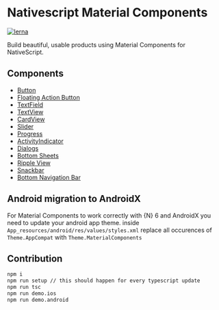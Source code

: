 # Nativescript Material Components

[![lerna](https://img.shields.io/badge/maintained%20with-lerna-cc00ff.svg)](https://lernajs.io/)

Build beautiful, usable products using Material Components for NativeScript.

## Components

-   [Button](./packages/nativescript-material-button/README.md)
-   [Floating Action Button](./packages/nativescript-material-floatingactionbutton/README.md)
-   [TextField](./packages/nativescript-material-textfield/README.md)
-   [TextView](./packages/nativescript-material-textview/README.md)
-   [CardView](./packages/nativescript-material-cardview/README.md)
-   [Slider](./packages/nativescript-material-slider/README.md)
-   [Progress](./packages/nativescript-material-progress/README.md)
-   [ActivityIndicator](./packages/nativescript-material-activityindicator/README.md)
-   [Dialogs](./packages/nativescript-material-dialogs/README.md)
-   [Bottom Sheets](./packages/nativescript-material-bottomsheet/README.md)
-   [Ripple View](./packages/nativescript-material-ripple/README.md)
-   [Snackbar](./packages/nativescript-material-snackbar/README.md)
-   [Bottom Navigation Bar](./packages/nativescript-material-bottomnavigationbar/README.md)

## Android migration to AndroidX

For Material Components to work correctly with {N} 6 and AndroidX you need to update your android app theme.
inside ```App_resources/android/res/values/styles.xml``` replace all occurences of ```Theme.AppCompat``` with ```Theme.MaterialComponents```

## Contribution

```bash
npm i
npm run setup // this should happen for every typescript update
npm run tsc
npm run demo.ios
npm run demo.android
```


